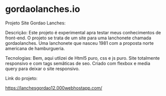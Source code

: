# gordaolanches.io
Projeto Site Gordao Lanches:

Descrição: Este projeto é experimental apra testar meus conhecimentos
de front-end. O projeto se trata de um site para uma lanchonete chamada gordaolanches.
Uma lanchonete  que nasceu 1981 com a proposta norte americana de hamburgueria.



Tecnologias: Bem, aqui utlizei de Html5 puro, css e js puro.
Site totalmente responsivo e com tags semâticas de seo. Criado
com flexbox e media query para deixar o site responsivo.


Link do projeto:

https://lanchesgordao12.000webhostapp.com/



